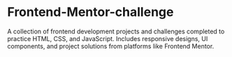# Frontend-Mentor-challenge
A collection of frontend development projects and challenges completed to practice HTML, CSS, and JavaScript. Includes responsive designs, UI components, and project solutions from platforms like Frontend Mentor.
